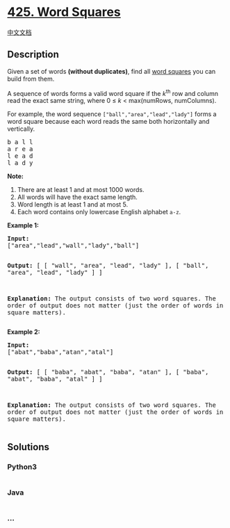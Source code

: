 # [425. Word Squares](https://leetcode.com/problems/word-squares)

[中文文档](/solution/0400-0499/0425.Word%20Squares/README.md)

## Description
<p>Given a set of words <b>(without duplicates)</b>, find all <a href="https://en.wikipedia.org/wiki/Word_square" target="_blank">word squares</a> you can build from them.</p>

<p>A sequence of words forms a valid word square if the <i>k</i><sup>th</sup> row and column read the exact same string, where 0 ≤ <i>k</i> < max(numRows, numColumns).</p>

<p>For example, the word sequence <code>["ball","area","lead","lady"]</code> forms a word square because each word reads the same both horizontally and vertically.</p>

<pre>
b a l l
a r e a
l e a d
l a d y
</pre>

<p><b>Note:</b><br />
<ol>
<li>There are at least 1 and at most 1000 words.</li>
<li>All words will have the exact same length.</li>
<li>Word length is at least 1 and at most 5.</li>
<li>Each word contains only lowercase English alphabet <code>a-z</code>.</li>
</ol>
</p>

<p><b>Example 1:</b>
<pre>
<b>Input:</b>
["area","lead","wall","lady","ball"]

<b>Output:</b>
[
  [ "wall",
    "area",
    "lead",
    "lady"
  ],
  [ "ball",
    "area",
    "lead",
    "lady"
  ]
]

<b>Explanation:</b>
The output consists of two word squares. The order of output does not matter (just the order of words in each word square matters).
</pre>
</p>

<p><b>Example 2:</b>
<pre>
<b>Input:</b>
["abat","baba","atan","atal"]

<b>Output:</b>
[
  [ "baba",
    "abat",
    "baba",
    "atan"
  ],
  [ "baba",
    "abat",
    "baba",
    "atal"
  ]
]

<b>Explanation:</b>
The output consists of two word squares. The order of output does not matter (just the order of words in each word square matters).
</pre>
</p>


## Solutions


<!-- tabs:start -->

### **Python3**

```python

```

### **Java**

```java

```

### **...**
```

```

<!-- tabs:end -->